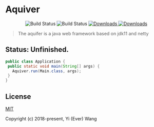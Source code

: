# Aquiver

 <p align="center">
      <img src="https://img.shields.io/badge/JDK-11+-green.svg" alt="Build Status">
   <img src="https://img.shields.io/badge/license-MIT-blue.svg" alt="Build Status">
   <a target="_blank" href="https://github.com/everknwon/aquiver">
    <img src="https://img.shields.io/badge/Author-1619kHz-ff69b4.svg" alt="Downloads">
   </a>
 </a>
 <a target="_blank" href="https://github.com/everknwon/aquiver">
   <img src="https://img.shields.io/badge/Copyright%20-@Aquiver-%23ff3f59.svg" alt="Downloads">
 </a>
 </p>

> The aquifer is a java web framework based on jdk11 and netty

## Status: Unfinished.
 ```java
public class Application {
  public static void main(String[] args) {
    Aquiver.run(Main.class, args);
  }
}
```
## License
[MIT](https://opensource.org/licenses/MIT "MIT")

Copyright (c) 2018-present, Yi (Ever) Wang
